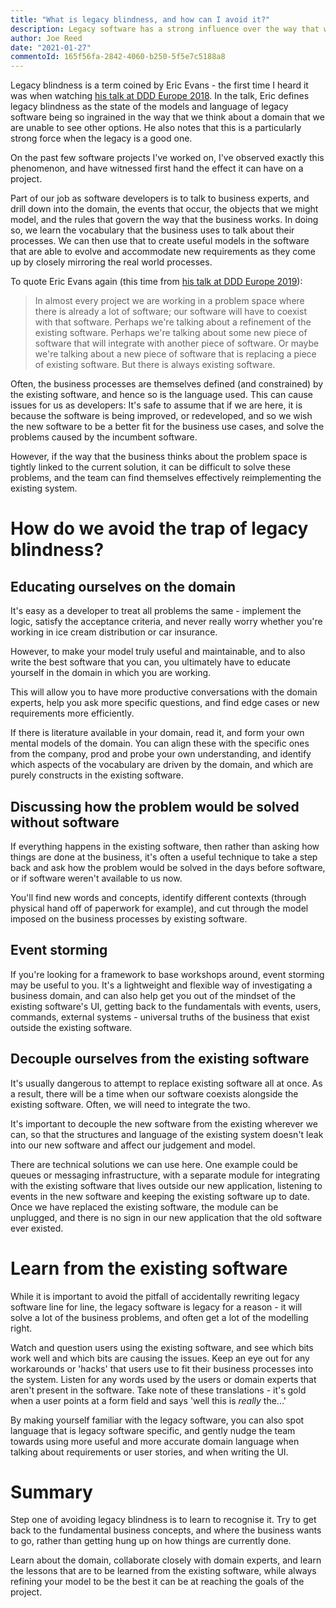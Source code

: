 ```yaml
---
title: "What is legacy blindness, and how can I avoid it?"
description: Legacy software has a strong influence over the way that we think about a domain; it is crucial to not fall into the trap of reimplementing the same solutions, by employing tactics to learn from its models and improve upon them.
author: Joe Reed
date: "2021-01-27"
commentoId: 165f56fa-2842-4060-b250-5f5e7c5188a8
---
```


Legacy blindness is a term coined by Eric Evans - the first time I heard it was when watching [his talk at DDD Europe 2018](https://youtu.be/T29WzvaPNc8?t=432). In the talk, Eric defines legacy blindness as the state of the models and language of legacy software being so ingrained in the way that we think about a domain that we are unable to see other options. He also notes that this is a particularly strong force when the legacy is a good one.

On the past few software projects I've worked on, I've observed exactly this phenomenon, and have witnessed first hand the effect it can have on a project.

Part of our job as software developers is to talk to business experts, and drill down into the domain, the events that occur, the objects that we might model, and the rules that govern the way that the business works. In doing so, we learn the vocabulary that the business uses to talk about their processes. We can then use that to create useful models in the software that are able to evolve and accommodate new requirements as they come up by closely mirroring the real world processes.

To quote Eric Evans again (this time from [his talk at DDD Europe 2019](https://youtu.be/pMuiVlnGqjk?t=291)):

> In almost every project we are working in a problem space where there is already a lot of software; our software will have to coexist with that software.
Perhaps we're talking about a refinement of the existing software. Perhaps we're talking about some new piece of software that will integrate with another piece of software. Or maybe we're talking about a new piece of software that is replacing a piece of existing software. But there is always existing software.

Often, the business processes are themselves defined (and constrained) by the existing software, and hence so is the language used. This can cause issues for us as developers: It's safe to assume that if we are here, it is because the software is being improved, or redeveloped, and so we wish the new software to be a better fit for the business use cases, and solve the problems caused by the incumbent software.

However, if the way that the business thinks about the problem space is tightly linked to the current solution, it can be difficult to solve these problems, and the team can find themselves effectively reimplementing the existing system.

# How do we avoid the trap of legacy blindness?

## Educating ourselves on the domain

It's easy as a developer to treat all problems the same - implement the logic, satisfy the acceptance criteria, and never really worry whether you're working in ice cream distribution or car insurance.

However, to make your model truly useful and maintainable, and to also write the best software that you can, you ultimately have to educate yourself in the domain in which you are working.

This will allow you to have more productive conversations with the domain experts, help you ask more specific questions, and find edge cases or new requirements more efficiently.

If there is literature available in your domain, read it, and form your own mental models of the domain. You can align these with the specific ones from the company,  prod and probe your own understanding, and identify which aspects of the vocabulary are driven by the domain, and which are purely constructs in the existing software.

## Discussing how the problem would be solved without software

If everything happens in the existing software, then rather than asking how things are done at the business, it's often a useful technique to take a step back and ask how the problem would be solved in the days before software, or if software weren't available to us now.

You'll find new words and concepts, identify different contexts (through physical hand off of paperwork for example), and cut through the model imposed on the business processes by existing software.

## Event storming

If you're looking for a framework to base workshops around, event storming may be useful to you. It's a lightweight and flexible way of investigating a business domain, and can also help get you out of the mindset of the existing software's UI, getting back to the fundamentals with events, users, commands, external systems - universal truths of the business that exist outside the existing software.

## Decouple ourselves from the existing software

It's usually dangerous to attempt to replace existing software all at once. As a result, there will be a time when our software coexists alongside the existing software. Often, we will need to integrate the two.

It's important to decouple the new software from the existing wherever we can, so that the structures and language of the existing system doesn't leak into our new software and affect our judgement and model.

There are technical solutions we can use here. One example could be queues or messaging infrastructure, with a separate module for integrating with the existing software that lives outside our new application, listening to events in the new software and keeping the existing software up to date. Once we have replaced the existing software, the module can be unplugged, and there is no sign in our new application that the old software ever existed.

# Learn from the existing software

While it is important to avoid the pitfall of accidentally rewriting legacy software line for line, the legacy software is legacy for a reason - it will solve a lot of the business problems, and often get a lot of the modelling right.

Watch and question users using the existing software, and see which bits work well and which bits are causing the issues. Keep an eye out for any workarounds or 'hacks' that users use to fit their business processes into the system. Listen for any words used by the users or domain experts that aren't present in the software. Take note of these translations - it's gold when a user points at a form field and says 'well this is *really* the...'

By making yourself familiar with the legacy software, you can also spot language that is legacy software specific, and gently nudge the team towards using more useful and more accurate domain language when talking about requirements or user stories, and when writing the UI.

# Summary

Step one of avoiding legacy blindness is to learn to recognise it. Try to get back to the fundamental business concepts, and where the business wants to go, rather than getting hung up on how things are currently done.

Learn about the domain, collaborate closely with domain experts, and learn the lessons that are to be learned from the existing software, while always refining your model to be the best it can be at reaching the goals of the project.
